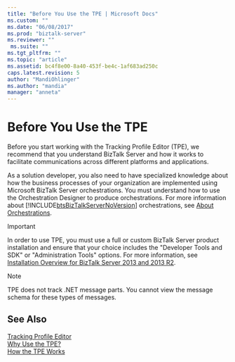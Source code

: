 ```yaml
---
title: "Before You Use the TPE | Microsoft Docs"
ms.custom: ""
ms.date: "06/08/2017"
ms.prod: "biztalk-server"
ms.reviewer: ""
 ms.suite: ""
ms.tgt_pltfrm: ""
ms.topic: "article"
ms.assetid: bc4f8e00-8a40-453f-be4c-1af683ad250c
caps.latest.revision: 5
author: "MandiOhlinger"
ms.author: "mandia"
manager: "anneta"
---
```

# Before You Use the TPE
Before you start working with the Tracking Profile Editor (TPE), we recommend that you understand BizTalk Server and how it works to facilitate communications across different platforms and applications.  
  
 As a solution developer, you also need to have specialized knowledge about how the business processes of your organization are implemented using Microsoft BizTalk Server orchestrations. You must understand how to use the Orchestration Designer to produce orchestrations. For more information about [!INCLUDE[btsBizTalkServerNoVersion](../includes/btsbiztalkservernoversion-md.md)] orchestrations, see [About Orchestrations](../core/about-orchestrations.md).  
  
> [!IMPORTANT]
>  In order to use TPE, you must use a full or custom BizTalk Server product installation and ensure that your choice includes the "Developer Tools and SDK" or "Administration Tools" options. For more information, see [Installation Overview for BizTalk Server 2013 and 2013 R2](http://msdn.microsoft.com/library/8041926c-cfc9-4eaf-9c28-a2c6e8015bc5).  
  
> [!NOTE]
>  TPE does not track .NET message parts. You cannot view the message schema for these types of messages.  
  
## See Also  
 [Tracking Profile Editor](../core/tracking-profile-editor.md)   
 [Why Use the TPE?](../core/why-use-the-tpe.md)   
 [How the TPE Works](../core/how-the-tpe-works.md)
